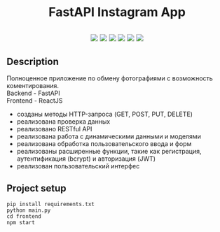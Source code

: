 <h1 align="center">FastAPI Instagram App</h1>

<h2 align="center">
<p align="center">

<img src="https://img.shields.io/badge/FastAPI-0.95-green">

<img src="https://img.shields.io/badge/SQLAlchemy-2.0.7-green" >

<img src="https://img.shields.io/badge/bcrypt-3.2-green">

<img src="https://img.shields.io/badge/JWT--green">

<img src="https://img.shields.io/badge/aiofiles--green">

<img src="https://img.shields.io/badge/React--yellow">


</p>
</h2>

## Description

Полноценное приложение по обмену фотографиями с возможность коментирования.
<br> Backend - FastAPI
<br> Frontend - ReactJS

- созданы методы HTTP-запроса (GET, POST, PUT, DELETE)
- реализована проверка данных
- реализовано RESTful API
- реализована работа с динамическими данными и моделями
- реализована обработка пользовательского ввода и форм
- реализованы расширенные функции, такие как регистрация, аутентификация (bcrypt) и авторизация (JWT)
- реализован пользовательский интерфес

## Project setup

```
pip install requirements.txt
python main.py
cd frontend
npm start
```
